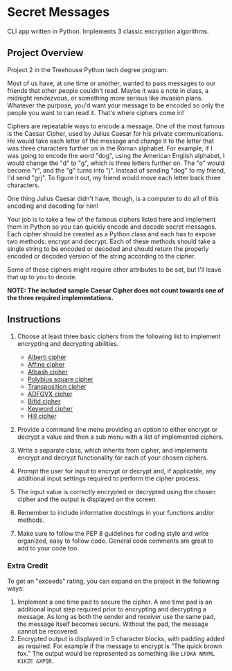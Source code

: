 # Secret Messages

CLI app written in Python. Implements 3 classic encryption algorithms.

## Project Overview

Project 2 in the Treehouse Python tech degree program.

Most of us have, at one time or another, wanted to pass messages to our friends that other people couldn't read. Maybe it was a note in class, a midnight rendezvous, or something more serious like invasion plans. Whatever the purpose, you'd want your message to be encoded so only the people you want to can read it. That's where ciphers come in!

Ciphers are repeatable ways to encode a message. One of the most famous is the Caesar Cipher, used by Julius Caesar for his private communications. He would take each letter of the message and change it to the letter that was three characters further on in the Roman alphabet. For example, if I was going to encode the word "dog", using the American English alphabet, I would change the "d" to "g", which is three letters further on. The "o" would become "r", and the "g" turns into "j". Instead of sending "dog" to my friend, I'd send "grj". To figure it out, my friend would move each letter back three characters.

One thing Julius Caesar didn't have, though, is a computer to do all of this encoding and decoding for him!

Your job is to take a few of the famous ciphers listed here and implement them in Python so you can quickly encode and decode secret messages. Each cipher should be created as a Python class and each has to expose two methods: encrypt and decrypt. Each of these methods should take a single string to be encoded or decoded and should return the properly encoded or decoded version of the string according to the cipher.

Some of these ciphers might require other attributes to be set, but I'll leave that up to you to decide.

__NOTE: The included sample Caesar Cipher does not count towards one of the three required implementations.__

## Instructions

1. Choose at least three basic ciphers from the following list to implement encrypting and decrypting abilities.
    - [Alberti cipher](https://en.wikipedia.org/wiki/Alberti_cipher)
    - [Affine cipher](https://en.wikipedia.org/wiki/Affine_cipher)
    - [Atbash cipher](https://en.wikipedia.org/wiki/Atbash)
    - [Polybius square cipher](https://en.wikipedia.org/wiki/Polybius_square)
    - [Transposition cipher](https://en.wikipedia.org/wiki/Transposition_cipher)
    - [ADFGVX cipher](https://en.wikipedia.org/wiki/ADFGVX_cipher)
    - [Bifid cipher](https://en.wikipedia.org/wiki/Bifid_cipher)
    - [Keyword cipher](https://en.wikipedia.org/wiki/Keyword_cipher)
    - [Hill cipher](https://en.wikipedia.org/wiki/Hill_cipher)
    
2. Provide a command line menu providing an option to either encrypt or decrypt a value and then a sub menu with a list of implemented ciphers.
3. Write a separate class, which inherits from cipher, and implements encrypt and decrypt functionality for each of your chosen ciphers.
4. Prompt the user for input to encrypt or decrypt and, if applicable, any additional input settings required to perform the cipher process.
5. The input value is correctly encrypted or decrypted using the chosen cipher and the output is displayed on the screen.
6. Remember to include informative docstrings in your functions and/or methods.
7. Make sure to follow the PEP 8 guidelines for coding style and write organized, easy to follow code. General code comments are great to add to your code too.

### Extra Credit
To get an "exceeds" rating, you can expand on the project in the following ways:

1. Implement a one time pad to secure the cipher. A one time pad is an additional input step required prior to encrypting and decrypting a message. As long as both the sender and receiver use the same pad, the message itself becomes secure. Without the pad, the message cannot be recovered.
2. Encrypted output is displayed in 5 character blocks, with padding added as required. For example if the message to encrypt is “The quick brown fox.” The output would be represented as something like `LFDKA NMYML K1KZE &XPQR`.
